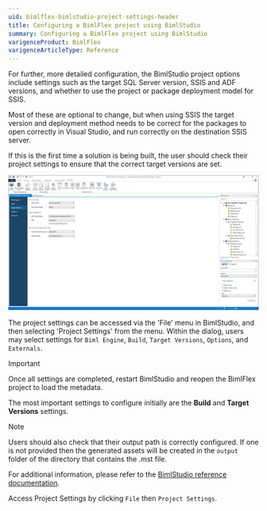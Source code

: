```yaml
---
uid: bimlflex-bimlstudio-project-settings-header
title: Configuring a BimlFlex project using BimlStudio
summary: Configuring a BimlFlex project using BimlStudio
varigenceProduct: BimlFlex
varigenceArticleType: Reference
---
```

For further, more detailed configuration, the BimlStudio project options include settings such as the target SQL Server version, SSIS and ADF versions, and whether to use the project or package deployment model for SSIS.

Most of these are optional to change, but when using SSIS the target version and deployment method needs to be correct for the packages to open correctly in Visual Studio, and run correctly on the destination SSIS server.

If this is the first time a solution is being built, the user should check their project settings to ensure that the correct target versions are set.

![BimlStudio Project Settings](../../static/img/bs-new-project-settings.png "BimlStudio Project Settings")

The project settings can be accessed via the 'File' menu in BimlStudio, and then selecting 'Project Settings' from the menu. Within the dialog, users may select settings for `Biml Engine`, `Build`, `Target Versions`, `Options`, and `Externals`.

> [!IMPORTANT]
> Once all settings are completed, restart BimlStudio and reopen the BimlFlex project to load the metadata.

The most important settings to configure initially are the **Build** and **Target Versions** settings.

>[!NOTE]
> Users should also check that their output path is correctly configured. If one is not provided then the generated assets will be created in the `output` folder of the directory that contains the .mst file.

For additional information, please refer to the [BimlStudio reference documentation](xref:bimlstudio-user-guide).

Access Project Settings by clicking `File` then `Project Settings`.
